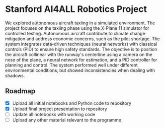 # Stanford AI4ALL Robotics Project

We explored autonomous aircraft taxiing in a simulated environment. The project focuses on the taxiing phase using the X-Plane 11 simulator for controlled testing. Autonomous aircraft contribute to climate change mitigation and address economic concerns, such as the pilot shortage. The system integrates data-driven techniques (neural networks) with classical controls (PID) to ensure high safety standards. The objective is to position the aircraft collinear with the runway's centerline using a camera on the nose of the plane, a neural network for estimation, and a PID controller for planning and control. The system performed well under different environmental conditions, but showed inconsistencies when dealing with shadows.

## Roadmap

- [x] Upload all initial notebooks and Python code to repository
- [x] Upload final project presentation to repository
- [ ] Update all notebooks with working code
- [ ] Upload any other material relevant to the programme
